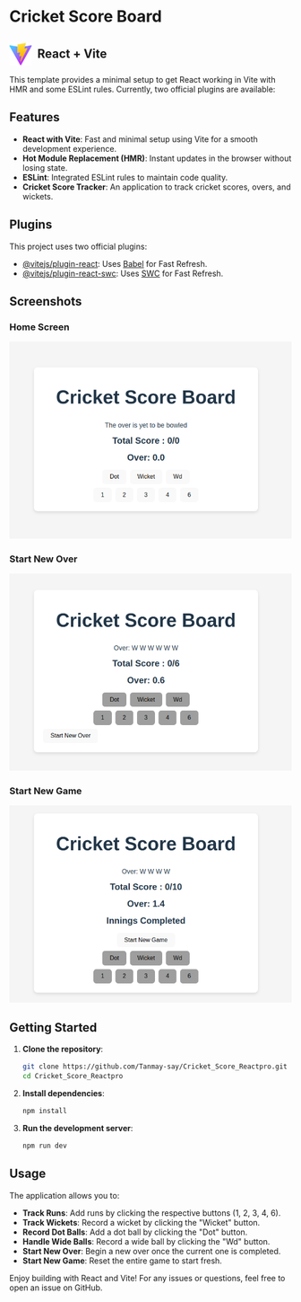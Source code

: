 # Cricket Score Board 
<h2 style="display: flex; align-items: center;">
  <img src="./public/vite.svg" alt="vite logo" style="height: 40px; margin-right: 10px;">
  React + Vite
</h2>


This template provides a minimal setup to get React working in Vite with HMR and some ESLint rules.
Currently, two official plugins are available:

## Features

- **React with Vite**: Fast and minimal setup using Vite for a smooth development experience.
- **Hot Module Replacement (HMR)**: Instant updates in the browser without losing state.
- **ESLint**: Integrated ESLint rules to maintain code quality.
- **Cricket Score Tracker**: An application to track cricket scores, overs, and wickets.

## Plugins

This project uses two official plugins:

- [@vitejs/plugin-react](https://github.com/vitejs/vite-plugin-react/blob/main/packages/plugin-react/README.md): Uses [Babel](https://babeljs.io/) for Fast Refresh.
- [@vitejs/plugin-react-swc](https://github.com/vitejs/vite-plugin-react-swc): Uses [SWC](https://swc.rs/) for Fast Refresh.

## Screenshots

### Home Screen
![Home Screen](./images/Home.png)

### Start New Over
![Start New Over](./images/StartNewOver.png)

### Start New Game
![Start New Game](./images/StartNewGame.png)

## Getting Started

1. **Clone the repository**:
   ```bash
   git clone https://github.com/Tanmay-say/Cricket_Score_Reactpro.git
   cd Cricket_Score_Reactpro 
   ```

2. **Install dependencies**:
   ```bash
   npm install
   ```

3. **Run the development server**:
   ```bash
   npm run dev
   ```
## Usage

The application allows you to:

- **Track Runs**: Add runs by clicking the respective buttons (1, 2, 3, 4, 6).
- **Track Wickets**: Record a wicket by clicking the "Wicket" button.
- **Record Dot Balls**: Add a dot ball by clicking the "Dot" button.
- **Handle Wide Balls**: Record a wide ball by clicking the "Wd" button.
- **Start New Over**: Begin a new over once the current one is completed.
- **Start New Game**: Reset the entire game to start fresh.

Enjoy building with React and Vite! For any issues or questions, feel free to open an issue on GitHub.